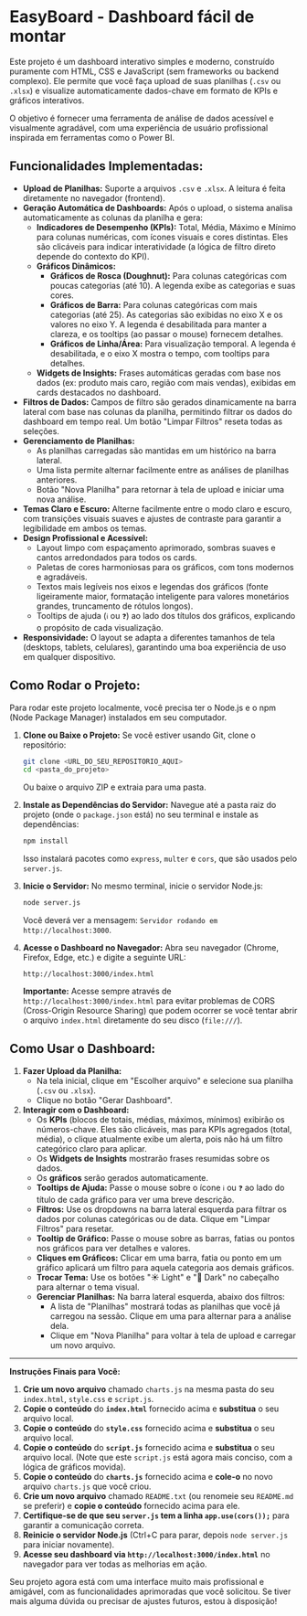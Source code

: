 # EasyBoard - Dashboard fácil de montar

Este projeto é um dashboard interativo simples e moderno, construído puramente com HTML, CSS e JavaScript (sem frameworks ou backend complexo). Ele permite que você faça upload de suas planilhas (`.csv` ou `.xlsx`) e visualize automaticamente dados-chave em formato de KPIs e gráficos interativos.

O objetivo é fornecer uma ferramenta de análise de dados acessível e visualmente agradável, com uma experiência de usuário profissional inspirada em ferramentas como o Power BI.

## Funcionalidades Implementadas:

* **Upload de Planilhas:** Suporte a arquivos `.csv` e `.xlsx`. A leitura é feita diretamente no navegador (frontend).
* **Geração Automática de Dashboards:** Após o upload, o sistema analisa automaticamente as colunas da planilha e gera:
    * **Indicadores de Desempenho (KPIs):** Total, Média, Máximo e Mínimo para colunas numéricas, com ícones visuais e cores distintas. Eles são clicáveis para indicar interatividade (a lógica de filtro direto depende do contexto do KPI).
    * **Gráficos Dinâmicos:**
        * **Gráficos de Rosca (Doughnut):** Para colunas categóricas com poucas categorias (até 10). A legenda exibe as categorias e suas cores.
        * **Gráficos de Barra:** Para colunas categóricas com mais categorias (até 25). As categorias são exibidas no eixo X e os valores no eixo Y. A legenda é desabilitada para manter a clareza, e os tooltips (ao passar o mouse) fornecem detalhes.
        * **Gráficos de Linha/Área:** Para visualização temporal. A legenda é desabilitada, e o eixo X mostra o tempo, com tooltips para detalhes.
    * **Widgets de Insights:** Frases automáticas geradas com base nos dados (ex: produto mais caro, região com mais vendas), exibidas em cards destacados no dashboard.
* **Filtros de Dados:** Campos de filtro são gerados dinamicamente na barra lateral com base nas colunas da planilha, permitindo filtrar os dados do dashboard em tempo real. Um botão "Limpar Filtros" reseta todas as seleções.
* **Gerenciamento de Planilhas:**
    * As planilhas carregadas são mantidas em um histórico na barra lateral.
    * Uma lista permite alternar facilmente entre as análises de planilhas anteriores.
    * Botão "Nova Planilha" para retornar à tela de upload e iniciar uma nova análise.
* **Temas Claro e Escuro:** Alterne facilmente entre o modo claro e escuro, com transições visuais suaves e ajustes de contraste para garantir a legibilidade em ambos os temas.
* **Design Profissional e Acessível:**
    * Layout limpo com espaçamento aprimorado, sombras suaves e cantos arredondados para todos os cards.
    * Paletas de cores harmoniosas para os gráficos, com tons modernos e agradáveis.
    * Textos mais legíveis nos eixos e legendas dos gráficos (fonte ligeiramente maior, formatação inteligente para valores monetários grandes, truncamento de rótulos longos).
    * Tooltips de ajuda (`ℹ️` ou `❓`) ao lado dos títulos dos gráficos, explicando o propósito de cada visualização.
* **Responsividade:** O layout se adapta a diferentes tamanhos de tela (desktops, tablets, celulares), garantindo uma boa experiência de uso em qualquer dispositivo.

## Como Rodar o Projeto:

Para rodar este projeto localmente, você precisa ter o Node.js e o npm (Node Package Manager) instalados em seu computador.

1.  **Clone ou Baixe o Projeto:**
    Se você estiver usando Git, clone o repositório:
    ```bash
    git clone <URL_DO_SEU_REPOSITORIO_AQUI>
    cd <pasta_do_projeto>
    ```
    Ou baixe o arquivo ZIP e extraia para uma pasta.

2.  **Instale as Dependências do Servidor:**
    Navegue até a pasta raiz do projeto (onde o `package.json` está) no seu terminal e instale as dependências:
    ```bash
    npm install
    ```
    Isso instalará pacotes como `express`, `multer` e `cors`, que são usados pelo `server.js`.

3.  **Inicie o Servidor:**
    No mesmo terminal, inicie o servidor Node.js:
    ```bash
    node server.js
    ```
    Você deverá ver a mensagem: `Servidor rodando em http://localhost:3000`.

4.  **Acesse o Dashboard no Navegador:**
    Abra seu navegador (Chrome, Firefox, Edge, etc.) e digite a seguinte URL:
    ```
    http://localhost:3000/index.html
    ```
    **Importante:** Acesse sempre através de `http://localhost:3000/index.html` para evitar problemas de CORS (Cross-Origin Resource Sharing) que podem ocorrer se você tentar abrir o arquivo `index.html` diretamente do seu disco (`file:///`).

## Como Usar o Dashboard:

1.  **Fazer Upload da Planilha:**
    * Na tela inicial, clique em "Escolher arquivo" e selecione sua planilha (`.csv` ou `.xlsx`).
    * Clique no botão "Gerar Dashboard".
2.  **Interagir com o Dashboard:**
    * Os **KPIs** (blocos de totais, médias, máximos, mínimos) exibirão os números-chave. Eles são clicáveis, mas para KPIs agregados (total, média), o clique atualmente exibe um alerta, pois não há um filtro categórico claro para aplicar.
    * Os **Widgets de Insights** mostrarão frases resumidas sobre os dados.
    * Os **gráficos** serão gerados automaticamente.
    * **Tooltips de Ajuda:** Passe o mouse sobre o ícone `ℹ️` ou `❓` ao lado do título de cada gráfico para ver uma breve descrição.
    * **Filtros:** Use os dropdowns na barra lateral esquerda para filtrar os dados por colunas categóricas ou de data. Clique em "Limpar Filtros" para resetar.
    * **Tooltip de Gráfico:** Passe o mouse sobre as barras, fatias ou pontos nos gráficos para ver detalhes e valores.
    * **Cliques em Gráficos:** Clicar em uma barra, fatia ou ponto em um gráfico aplicará um filtro para aquela categoria aos demais gráficos.
    * **Trocar Tema:** Use os botões "☀️ Light" e "🌙 Dark" no cabeçalho para alternar o tema visual.
    * **Gerenciar Planilhas:** Na barra lateral esquerda, abaixo dos filtros:
        * A lista de "Planilhas" mostrará todas as planilhas que você já carregou na sessão. Clique em uma para alternar para a análise dela.
        * Clique em "Nova Planilha" para voltar à tela de upload e carregar um novo arquivo.

---

**Instruções Finais para Você:**

1.  **Crie um novo arquivo** chamado `charts.js` na mesma pasta do seu `index.html`, `style.css` e `script.js`.
2.  **Copie o conteúdo** do **`index.html`** fornecido acima e **substitua** o seu arquivo local.
3.  **Copie o conteúdo** do **`style.css`** fornecido acima e **substitua** o seu arquivo local.
4.  **Copie o conteúdo** do **`script.js`** fornecido acima e **substitua** o seu arquivo local. (Note que este `script.js` está agora mais conciso, com a lógica de gráficos movida).
5.  **Copie o conteúdo** do **`charts.js`** fornecido acima e **cole-o** no novo arquivo `charts.js` que você criou.
6.  **Crie um novo arquivo** chamado `README.txt` (ou renomeie seu `README.md` se preferir) e **copie o conteúdo** fornecido acima para ele.
7.  **Certifique-se de que seu `server.js` tem a linha `app.use(cors());`** para garantir a comunicação correta.
8.  **Reinicie o servidor Node.js** (Ctrl+C para parar, depois `node server.js` para iniciar novamente).
9.  **Acesse seu dashboard via `http://localhost:3000/index.html`** no navegador para ver todas as melhorias em ação.

Seu projeto agora está com uma interface muito mais profissional e amigável, com as funcionalidades aprimoradas que você solicitou. Se tiver mais alguma dúvida ou precisar de ajustes futuros, estou à disposição!